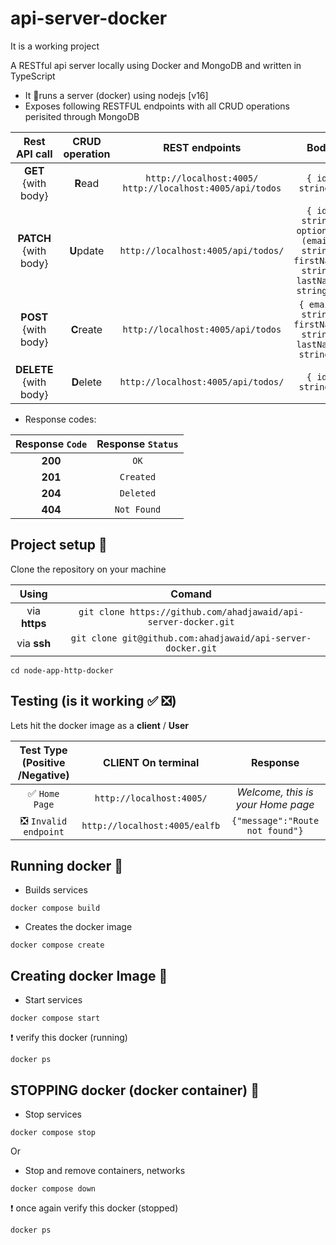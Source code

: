 # api-server-docker

It is a working project

A RESTful api server locally using Docker and MongoDB and written in TypeScript

- It 🏃runs a server (docker) using nodejs [v16]
- Exposes following RESTFUL endpoints with all CRUD operations perisited through MongoDB

|**Rest API** call          | **CRUD** operation | REST endpoints| **Body**|
|:----:                 |:----:           |:----:|      :----:|
|**GET** {with body}   | **R**ead        | `http://localhost:4005/` <br /> `http://localhost:4005/api/todos`| `{ id: string }` |
|**PATCH**  {with body}   | **U**pdate     | `http://localhost:4005/api/todos/`| `{ id: string,  optional: (email: string, firstName: string, lastName: string) }` |
|**POST** {with body}   | **C**reate      | `http://localhost:4005/api/todos`| `{ email: string, firstName: string, lastName: string }` |
|**DELETE**  {with body}   | **D**elete      | `http://localhost:4005/api/todos/`| `{ id: string }` |

 - Response codes:
 
|Response `Code`  | Response `Status` |
|:---------------:|:-----------------:|
|     **200**     |       `OK`        |
|     **201**     |     `Created`     |
|     **204**     |     `Deleted`     |
|     **404**     |    `Not Found`    |

## Project setup 💼

Clone the repository on your machine

|**Using** | **Comand** |
|:---:|:---:|
|via **https**|```git clone https://github.com/ahadjawaid/api-server-docker.git``` |
|via **ssh**|```git clone git@github.com:ahadjawaid/api-server-docker.git``` |

```shell
cd node-app-http-docker
```

## Testing (is it working ✅ ❎)

Lets hit the docker image as a **client** / **User** 

|Test Type (Positive /Negative) |**CLIENT** On terminal | Response |
|:----:|:---:|:---:|
|✅ `Home Page` |`http://localhost:4005/`| *Welcome, this is your Home page* |
|❎ `Invalid endpoint`|`http://localhost:4005/ealfb` |`{"message":"Route not found"}`|


## Running docker 🐋

- Builds services

```shell
docker compose build
```
- Creates the docker image

```shell
docker compose create
```

## Creating docker Image 🎽

- Start services

```shell
docker compose start
```

❗ verify this docker (running)

```shell
docker ps
```

## STOPPING docker (docker container) 🛑

- Stop services

```shell
docker compose stop
```

Or 

- Stop and remove containers, networks

```shell
docker compose down
```

❗ once again verify this docker (stopped)

```shell
docker ps
```

